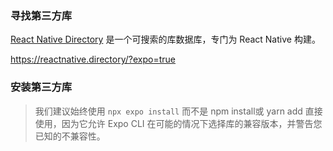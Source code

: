 

### 寻找第三方库
[React Native Directory](https://reactnative.directory/) 是一个可搜索的库数据库，专门为 React Native 构建。

https://reactnative.directory/?expo=true

### 安装第三方库
> 我们建议始终使用 `npx expo install` 而不是 npm install或 yarn add 直接使用，因为它允许 Expo CLI 在可能的情况下选择库的兼容版本，并警告您已知的不兼容性。
